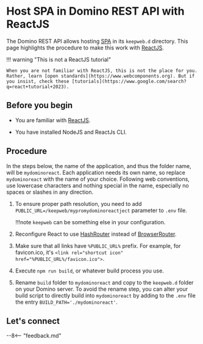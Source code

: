 # Host SPA in Domino REST API with ReactJS
<!--# ReactJS-->

The Domino REST API allows hosting [SPA](https://en.wikipedia.org/wiki/Single-page_application) in its `keepweb.d` directory. This page highlights the procedure to make this work with [ReactJS](https://react.dev).

!!! warning "This is not a ReactJS tutorial"

    When you are not familiar with ReactJS, this is not the place for you. Rather, learn [open standards](https://www.webcomponents.org). But if you insist, check these [tutorials](https://www.google.com/search?q=react+tutorial+2023).

## Before you begin

- You are familiar with [ReactJS](https://react.dev).

- You have installed NodeJS and ReactJs CLI.

## Procedure

In the steps below, the name of the application, and thus the folder name, will be `mydominoreact`. Each application needs its own name, so replace `mydominoreact` with the name of your choice. Following web conventions, use lowercase characters and nothing special in the name, especially no spaces or slashes in any direction.

1. To ensure proper path resolution, you need to add `PUBLIC_URL=/keepweb/mypromydominoreactject` parameter to `.env` file.

    !!!note
        `keepweb` can be something else in your configuration.
        
2. Reconfigure React to use [HashRouter](https://reactrouter.com/en/main/router-components/hash-router) instead of [BrowserRouter](https://reactrouter.com/en/main/router-components/browser-router).

3. Make sure that all links have `%PUBLIC_URL%` prefix. For example, for favicon.ico, it's `<link rel="shortcut icon" href="%PUBLIC_URL%/favicon.ico">`.
4. Execute `npm run build`, or whatever build process you use.
5. Rename `build` folder to `mydominoreact` and copy to the `keepweb.d` folder on your Domino server. To avoid the rename step, you can alter your build script to directly build into `mydominoreact` by adding to the `.env` file the entry `BUILD_PATH='./mydominoreact'`.

## Let's connect

--8<-- "feedback.md"
